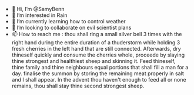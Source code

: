 - 👋 Hi, I’m @SamyBenn
- 👀 I’m interested in Rain
- 🌱 I’m currently learning how to control weather
- 💞️ I’m looking to collaborate on evil scientist plans
- 📫 How to reach me : thou shall ring a small silver bell 3 times with the right hand during the entire duration of a thuderstorm while holding 3 fresh cherries in the left hand that are still connected.
Afterwards, dry thineself quickly and consume the cherries whole, proceede by slaying thine strongest and healthiest sheep and skinning it. Feed thineself, thine family and thine neighbours equal portions that shall fill a man for a day.
finalise the summon by storing the remaining meat properly in salt and I shall appear. In the advent thou haven't enough to feed all or none remains, thou shall stay thine second strongest sheep.

<!---
SamyBenn/SamyBenn is a ✨ special ✨ repository because its `README.md` (this file) appears on your GitHub profile.
You can click the Preview link to take a look at your changes.
--->

